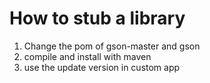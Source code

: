 # How to stub a library
1. Change the pom of gson-master and gson
1. compile and install with maven
1. use the update version in custom app
